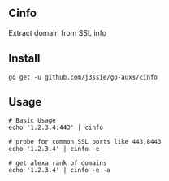 ## Cinfo

Extract domain from SSL info

## Install

```
go get -u github.com/j3ssie/go-auxs/cinfo
```

## Usage

```shell
# Basic Usage
echo '1.2.3.4:443' | cinfo

# probe for common SSL ports like 443,8443
echo '1.2.3.4' | cinfo -e

# get alexa rank of domains
echo '1.2.3.4' | cinfo -e -a
```